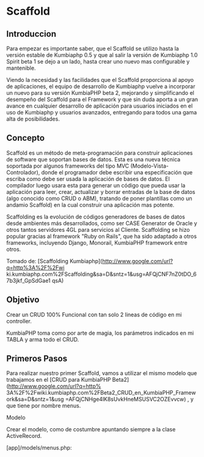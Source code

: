 # Scaffold

##  Introduccion

Para empezar es importante saber, que el Scaffold se utilizo hasta la versión
estable de Kumbiaphp 0.5 y que al salir la versión de Kumbiaphp 1.0 Spirit
beta 1 se dejo a un lado, hasta crear uno nuevo mas configurable y mantenible.

Viendo la necesidad y las facilidades que el Scaffold proporciona al apoyo de
aplicaciones, el equipo de desarrollo de Kumbiaphp vuelve a incorporar un
nuevo para su versión KumbiaPHP beta 2, mejorando y simplificando el desempeño
del Scaffold para el Framework y que sin duda aporta a un gran avance en
cualquier desarrollo de aplicación para usuarios iniciados en el uso de
Kumbiaphp y usuarios avanzados, entregando para todos una gama alta de
posibilidades.

##  Concepto

Scaffold es un método de meta-programación para construir aplicaciones de
software que soportan bases de datos. Esta es una nueva técnica soportada por
algunos frameworks del tipo MVC (Modelo-Vista-Controlador), donde el
programador debe escribir una especificación que escriba como debe ser usada
la aplicación de bases de datos. El compilador luego usara esta para generar
un código que pueda usar la aplicación para leer, crear, actualizar y borrar
entradas de la base de datos (algo conocido como CRUD o ABM), tratando de
poner plantillas como un andamio Scaffold) en la cual construir una aplicación
mas potente.

Scaffolding es la evolución de códigos generadores de bases de datos desde
ambientes más desarrollados, como ser CASE Generator de Oracle y otros tantos
servidores 4GL para servicios al Cliente. Scaffolding se hizo popular gracias
al framework "Ruby on Rails", que ha sido adaptado a otros frameworks,
incluyendo Django, Monorail, KumbiaPHP framework entre otros.

Tomado de: [Scaffolding Kumbiaphp](http://www.google.com/url?q=http%3A%2F%2Fwi
ki.kumbiaphp.com%2FScaffolding&sa=D&sntz=1&usg=AFQjCNF7nZ0tDO_67b3jkf_GpSdGae1
qsA)

##  Objetivo

Crear un CRUD 100% Funcional con tan solo 2 lineas de código en mi controller.

KumbiaPHP toma como por arte de magia, los parámetros indicados en mi TABLA
y arma todo el CRUD.

##  Primeros Pasos

Para realizar nuestro primer Scaffold, vamos a utilizar el mismo modelo que
trabajamos en el [CRUD para KumbiaPHP Beta2](http://www.google.com/url?q=http%
3A%2F%2Fwiki.kumbiaphp.com%2FBeta2_CRUD_en_KumbiaPHP_Framework&sa=D&sntz=1&usg
=AFQjCNHge4lK8sUvkHneMSUSVC2OZEvvcw) , y que tiene por nombre menus.

Modelo

Crear el modelo, como de costumbre apuntando siempre a la clase ActiveRecord.

[app]/models/menus.php:

<?php  
class  Menus extends  ActiveRecord{  
  
}  
  
---  
  
##  Controlador

Crear el Controlador en este ejemplo, NO apuntaremos a la clase AppController
y SI a la clase ScaffoldController.

[app]/controllers/menus_controller.php:

<?php  
class  MenusController extends  ScaffoldController{  
  public  $model = 'menus' ;  
}  
  
---  
  
Aquí terminan nuestros primeros pasos. No es necesario NADA MÁS. Tendremos por
arte de magia un CRUD 100% Funcional.

##  Ventajas

  1. Podremos ir cargando nuestros primeros registros en la BD
  2. Pruebas al insertar registros
  3. Avance progresivo, ya que podremos ir sustituyendo las vistas del Scaffold por mis propias vistas.

##  Desventaja

  1. El Scaffold no es para hacer sistemas, si no para ayudar al principio de una aplicación.

##  Views para el scaffold

Por defecto usa los de views/_shared/scaffolds/kumbia/... Uno puede crear los
suyos dentro de scaffolds views/_shared/scaffolds/foo/... y en el controller
además del atributo $model añade; public $scaffold = 'foo';

Asi usará los views de scaffolds/foo/...

Mas importante es todavía, que uno puede crear sus views como siempre. es
decir, si creas el controller MiController y creas el view en
views/mi/editar.phtml (por ejemplo) usara primero el view, si no existe usa
el de scaffolds. Pudiendo uno cambiar los views a su gusto donde quiera y
progresivamente.
